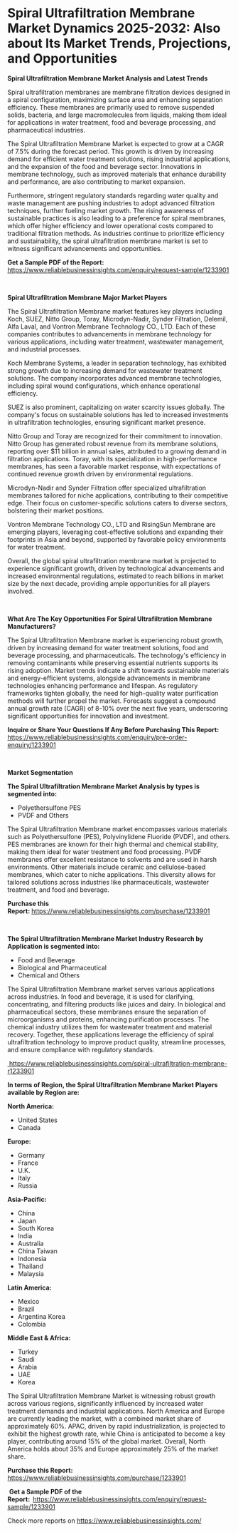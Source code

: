 <p><h1>Spiral Ultrafiltration Membrane Market Dynamics 2025-2032: Also about Its Market Trends, Projections, and Opportunities</h1></p><p><strong>Spiral Ultrafiltration Membrane Market Analysis and Latest Trends</strong></p>
<p><p>Spiral ultrafiltration membranes are membrane filtration devices designed in a spiral configuration, maximizing surface area and enhancing separation efficiency. These membranes are primarily used to remove suspended solids, bacteria, and large macromolecules from liquids, making them ideal for applications in water treatment, food and beverage processing, and pharmaceutical industries.</p><p>The Spiral Ultrafiltration Membrane Market is expected to grow at a CAGR of 7.5% during the forecast period. This growth is driven by increasing demand for efficient water treatment solutions, rising industrial applications, and the expansion of the food and beverage sector. Innovations in membrane technology, such as improved materials that enhance durability and performance, are also contributing to market expansion. </p><p>Furthermore, stringent regulatory standards regarding water quality and waste management are pushing industries to adopt advanced filtration techniques, further fueling market growth. The rising awareness of sustainable practices is also leading to a preference for spiral membranes, which offer higher efficiency and lower operational costs compared to traditional filtration methods. As industries continue to prioritize efficiency and sustainability, the spiral ultrafiltration membrane market is set to witness significant advancements and opportunities.</p></p>
<p><strong>Get a Sample PDF of the Report:&nbsp;</strong> <a href="https://www.reliablebusinessinsights.com/enquiry/request-sample/1233901?utm_campaign=2302&utm_medium=2&utm_source=Github&utm_content=ia&utm_term=03042025&utm_id=spiral-ultrafiltration-membrane">https://www.reliablebusinessinsights.com/enquiry/request-sample/1233901</a></p>
<p>&nbsp;</p>
<p><strong>Spiral Ultrafiltration Membrane Major Market Players</strong></p>
<p><p>The Spiral Ultrafiltration Membrane market features key players including Koch, SUEZ, Nitto Group, Toray, Microdyn-Nadir, Synder Filtration, Delemil, Alfa Laval, and Vontron Membrane Technology CO., LTD. Each of these companies contributes to advancements in membrane technology for various applications, including water treatment, wastewater management, and industrial processes.</p><p>Koch Membrane Systems, a leader in separation technology, has exhibited strong growth due to increasing demand for wastewater treatment solutions. The company incorporates advanced membrane technologies, including spiral wound configurations, which enhance operational efficiency.</p><p>SUEZ is also prominent, capitalizing on water scarcity issues globally. The company's focus on sustainable solutions has led to increased investments in ultrafiltration technologies, ensuring significant market presence.</p><p>Nitto Group and Toray are recognized for their commitment to innovation. Nitto Group has generated robust revenue from its membrane solutions, reporting over $11 billion in annual sales, attributed to a growing demand in filtration applications. Toray, with its specialization in high-performance membranes, has seen a favorable market response, with expectations of continued revenue growth driven by environmental regulations.</p><p>Microdyn-Nadir and Synder Filtration offer specialized ultrafiltration membranes tailored for niche applications, contributing to their competitive edge. Their focus on customer-specific solutions caters to diverse sectors, bolstering their market positions.</p><p>Vontron Membrane Technology CO., LTD and RisingSun Membrane are emerging players, leveraging cost-effective solutions and expanding their footprints in Asia and beyond, supported by favorable policy environments for water treatment.</p><p>Overall, the global spiral ultrafiltration membrane market is projected to experience significant growth, driven by technological advancements and increased environmental regulations, estimated to reach billions in market size by the next decade, providing ample opportunities for all players involved.</p></p>
<p>&nbsp;</p>
<p><strong>What Are The Key Opportunities For Spiral Ultrafiltration Membrane Manufacturers?</strong></p>
<p><p>The Spiral Ultrafiltration Membrane market is experiencing robust growth, driven by increasing demand for water treatment solutions, food and beverage processing, and pharmaceuticals. The technology's efficiency in removing contaminants while preserving essential nutrients supports its rising adoption. Market trends indicate a shift towards sustainable materials and energy-efficient systems, alongside advancements in membrane technologies enhancing performance and lifespan. As regulatory frameworks tighten globally, the need for high-quality water purification methods will further propel the market. Forecasts suggest a compound annual growth rate (CAGR) of 8-10% over the next five years, underscoring significant opportunities for innovation and investment.</p></p>
<p><strong>Inquire or Share Your Questions If Any Before Purchasing This Report:</strong> <a href="https://www.reliablebusinessinsights.com/enquiry/pre-order-enquiry/1233901?utm_campaign=2302&utm_medium=2&utm_source=Github&utm_content=ia&utm_term=03042025&utm_id=spiral-ultrafiltration-membrane">https://www.reliablebusinessinsights.com/enquiry/pre-order-enquiry/1233901</a></p>
<p>&nbsp;</p>
<p><strong>Market Segmentation</strong></p>
<p><strong>The Spiral Ultrafiltration Membrane Market Analysis by types is segmented into:</strong></p>
<p><ul><li>Polyethersulfone PES</li><li>PVDF and Others</li></ul></p>
<p><p>The Spiral Ultrafiltration Membrane market encompasses various materials such as Polyethersulfone (PES), Polyvinylidene Fluoride (PVDF), and others. PES membranes are known for their high thermal and chemical stability, making them ideal for water treatment and food processing. PVDF membranes offer excellent resistance to solvents and are used in harsh environments. Other materials include ceramic and cellulose-based membranes, which cater to niche applications. This diversity allows for tailored solutions across industries like pharmaceuticals, wastewater treatment, and food and beverage.</p></p>
<p><strong>Purchase this Report:&nbsp;</strong><a href="https://www.reliablebusinessinsights.com/purchase/1233901?utm_campaign=2302&utm_medium=2&utm_source=Github&utm_content=ia&utm_term=03042025&utm_id=spiral-ultrafiltration-membrane">https://www.reliablebusinessinsights.com/purchase/1233901</a></p>
<p>&nbsp;</p>
<p><strong>The Spiral Ultrafiltration Membrane Market Industry Research by Application is segmented into:</strong></p>
<p><ul><li>Food and Beverage</li><li>Biological and Pharmaceutical</li><li>Chemical and Others</li></ul></p>
<p><p>The Spiral Ultrafiltration Membrane market serves various applications across industries. In food and beverage, it is used for clarifying, concentrating, and filtering products like juices and dairy. In biological and pharmaceutical sectors, these membranes ensure the separation of microorganisms and proteins, enhancing purification processes. The chemical industry utilizes them for wastewater treatment and material recovery. Together, these applications leverage the efficiency of spiral ultrafiltration technology to improve product quality, streamline processes, and ensure compliance with regulatory standards.</p></p>
<p><a href="https://www.reliablebusinessinsights.com/spiral-ultrafiltration-membrane-r1233901?utm_campaign=2302&utm_medium=2&utm_source=Github&utm_content=ia&utm_term=03042025&utm_id=spiral-ultrafiltration-membrane">&nbsp;https://www.reliablebusinessinsights.com/spiral-ultrafiltration-membrane-r1233901</a></p>
<p><strong>In terms of Region, the Spiral Ultrafiltration Membrane Market Players available by Region are:</strong></p>
<p>
    <p> <strong> North America: </strong>
        <ul>
            <li>United States</li>
            <li>Canada</li>
        </ul>
        </p> 
    <p> <strong> Europe: </strong>
        <ul>
            <li>Germany</li>
            <li>France</li>
            <li>U.K.</li>
            <li>Italy</li>
            <li>Russia</li>
        </ul>
        </p> 
    <p> <strong> Asia-Pacific: </strong>
        <ul>
            <li>China</li>
            <li>Japan</li>
            <li>South Korea</li>
            <li>India</li>
            <li>Australia</li>
            <li>China Taiwan</li>
            <li>Indonesia</li>
            <li>Thailand</li>
            <li>Malaysia</li>
        </ul>
        </p> 
    <p> <strong> Latin America: </strong>
        <ul>
            <li>Mexico</li>
            <li>Brazil</li>
            <li>Argentina Korea</li>
            <li>Colombia</li>
        </ul>
        </p> 
    <p> <strong> Middle East & Africa: </strong>
        <ul>
            <li>Turkey</li>
            <li>Saudi</li>
            <li>Arabia</li>
            <li>UAE</li>
            <li>Korea</li>
        </ul>
    </p>
    </p>
<p><p>The Spiral Ultrafiltration Membrane Market is witnessing robust growth across various regions, significantly influenced by increased water treatment demands and industrial applications. North America and Europe are currently leading the market, with a combined market share of approximately 60%. APAC, driven by rapid industrialization, is projected to exhibit the highest growth rate, while China is anticipated to become a key player, contributing around 15% of the global market. Overall, North America holds about 35% and Europe approximately 25% of the market share.</p></p>
<p><strong>Purchase this Report: </strong><a href="https://www.reliablebusinessinsights.com/purchase/1233901?utm_campaign=2302&utm_medium=2&utm_source=Github&utm_content=ia&utm_term=03042025&utm_id=spiral-ultrafiltration-membrane">https://www.reliablebusinessinsights.com/purchase/1233901</a></p>
<p>&nbsp;<strong>Get a Sample PDF of the Report:&nbsp;&nbsp;</strong><a href="https://www.reliablebusinessinsights.com/enquiry/request-sample/1233901?utm_campaign=2302&utm_medium=2&utm_source=Github&utm_content=ia&utm_term=03042025&utm_id=spiral-ultrafiltration-membrane">https://www.reliablebusinessinsights.com/enquiry/request-sample/1233901</a></p>
<p><strong></strong></p>
<p>Check more reports on <a href="https://www.reliablebusinessinsights.com/?utm_campaign=2302&utm_medium=2&utm_source=Github&utm_content=ia&utm_term=03042025&utm_id=spiral-ultrafiltration-membrane">https://www.reliablebusinessinsights.com/</a></p>